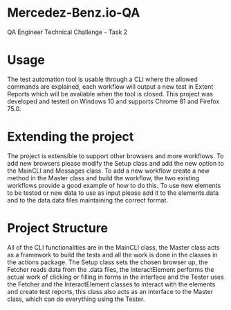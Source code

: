 # Mercedez-Benz.io-QA
QA Engineer Technical Challenge - Task 2

# Usage
The test automation tool is usable through a CLI where the allowed commands are explained, each workflow will output a new test in Extent Reports which will be available when the tool is closed. This project was developed and tested on Windows 10 and supports Chrome 81 and Firefox 75.0. 

# Extending the project
The project is extensible to support other browsers and more workflows. To add new browsers please modify the Setup class and add the new option to the MainCLI and Messages class. To add a new workflow create a new method in the Master class and build the workflow, the two existing workflows provide a good example of how to do this. To use new elements to be tested or new data to use as input please add it to the elements.data and to the data.data files maintaining the correct format. 

# Project Structure
All of the CLI functionalities are in the MainCLI class, the Master class acts as a framework to build the tests and all the work is done in the classes in the actions package. The Setup class sets the chosen browser up, the Fetcher reads data from the .data files, the InteractElement performs the actual work of clicking or filling in forms in the interface and the Tester uses the Fetcher and the InteractElement classes to interact with the elements and create test reports, this class also acts as an interface to the Master class, which can do everything using the Tester.

